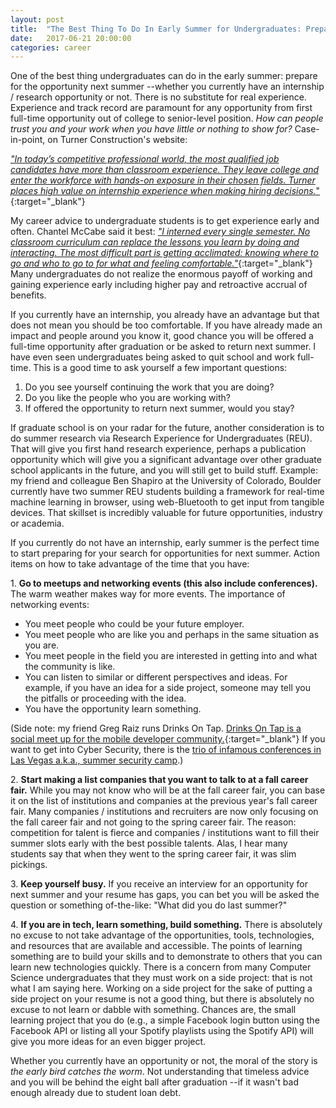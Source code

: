 ```yaml
---
layout: post
title:  "The Best Thing To Do In Early Summer for Undergraduates: Prepare For Opportunities Next Summer"
date:   2017-06-21 20:00:00
categories: career
---
```


One of the best thing undergraduates can do in the early summer: prepare for the opportunity next summer --whether you currently have an internship / research opportunity or not.  There is no substitute for real experience.  Experience and track record are paramount for any opportunity from first full-time opportunity out of college to senior-level position. _How can people trust you and your work when you have little or nothing to show for?_  Case-in-point, on Turner Construction's website:

[_"In today’s competitive professional world, the most qualified job candidates have more than classroom experience. They leave college and enter the workforce with hands-on exposure in their chosen fields. Turner places high value on internship experience when making hiring decisions._"](http://www.turnerconstruction.com/careers/recruits/internship){:target="_blank"}

My career advice to undergraduate students is to get experience early and often.  Chantel McCabe said it best: [_"I interned every single semester. No classroom curriculum can replace the lessons you learn by doing and interacting. The most difficult part is getting acclimated: knowing where to go and who to go to for what and feeling comfortable."_](https://issuu.com/tnhstaff/docs/issue_24){:target="_blank"}  Many undergraduates do not realize the enormous payoff of working and gaining experience early including higher pay and retroactive accrual of benefits.

If you currently have an internship, you already have an advantage but that does not mean you should be too comfortable.  If you have already made an impact and people around you know it, good chance you will be offered a full-time opportunity after graduation or be asked to return next summer.  I have even seen undergraduates being asked to quit school and work full-time.  This is a good time to ask yourself a few important questions:

1. Do you see yourself continuing the work that you are doing?
2. Do you like the people who you are working with?
3. If offered the opportunity to return next summer, would you stay?

If graduate school is on your radar for the future, another consideration is to do summer research via Research Experience for Undergraduates (REU).  That will give you first hand research experience, perhaps a publication opportunity which will give you a significant advantage over other graduate school applicants in the future, and you will still get to build stuff.  Example: my friend and colleague Ben Shapiro at the University of Colorado, Boulder currently have two summer REU students building a framework for real-time machine learning in browser, using web-Bluetooth to get input from tangible devices.  That skillset is incredibly valuable for future opportunities, industry or academia.

If you currently do not have an internship, early summer is the perfect time to start preparing for your search for opportunities for next summer.  Action items on how to take advantage of the time that you have:

<p>1. <strong>Go to meetups and networking events (this also include conferences).</strong>  The warm weather makes way for more events.  The importance of networking events:</p>

* You meet people who could be your future employer.
* You meet people who are like you and perhaps in the same situation as you are.
* You meet people in the field you are interested in getting into and what the community is like.
* You can listen to similar or different perspectives and ideas. For example, if you have an idea for a side project, someone may tell you the pitfalls or proceeding with the idea.
* You have the opportunity learn something.

(Side note: my friend Greg Raiz runs Drinks On Tap.  [Drinks On Tap is a social meet up for the mobile developer community.](https://www.meetup.com/DrinksOnTap/){:target="_blank"}  If you want to get into Cyber Security, there is the [trio of infamous conferences in Las Vegas a.k.a., summer security camp](/security/2015/07/19/security-summer-camp.html).)

<p>2. <strong>Start making a list companies that you want to talk to at a fall career fair.</strong>  While you may not know who will be at the fall career fair, you can base it on the list of institutions and companies at the previous year's fall career fair.  Many companies / institutions and recruiters are now only focusing on the fall career fair and not going to the spring career fair.  The reason: competition for talent is fierce and companies / institutions want to fill their summer slots early with the best possible talents.  Alas, I hear many students say that when they went to the spring career fair, it was slim pickings.</p>

<p>3. <strong>Keep yourself busy.</strong>  If you receive an interview for an opportunity for next summer and your resume has gaps, you can bet you will be asked the question or something of-the-like: "What did you do last summer?"</p>

<p>4. <strong>If you are in tech, learn something, build something.</strong> There is absolutely no excuse to not take advantage of the opportunities, tools, technologies, and resources that are available and accessible. The points of learning something are to build your skills and to demonstrate to others that you can learn new technologies quickly. There is a concern from many Computer Science undergraduates that they must work on a side project: that is not what I am saying here.  Working on a side project for the sake of putting a side project on your resume is not a good thing, but there is absolutely no excuse to not learn or dabble with something.  Chances are, the small learning project that you do (e.g., a simple Facebook login button using the Facebook API or listing all your Spotify playlists using the Spotify API) will give you more ideas for an even bigger project.</p>

Whether you currently have an opportunity or not, the moral of the story is *the early bird catches the worm*.  Not understanding that timeless advice and you will be behind the eight ball after graduation --if it wasn't bad enough already due to student loan debt.
